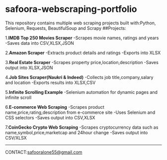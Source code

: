 # safoora-webscraping-portfolio
This repository contains multiple web scraping projects built with:Python, Selenium, Requests, BeautifulSoup and Scrapy
##Projects:

1.**IMDB Top 250 Movies Scraper**
-Scrapes movie names, ratings and years
-Saves data into CSV,XLSX,JSON 

2.**Amazon Scraper**
-Extracts product details and ratings
-Exports into XLSX

3.**Real Estate Scraper**
-Scrapes property price,location,description
-Saves output into XLSX,JSON

4.**Job Sites Scraper(Naukri & Indeed)**
-Collects job title,company,salary and location
-Exports results into XLSX,CSV

5.**Infinite Scrolling Example**
-Selenium automation for dynamic pages and infinite scroll

6.**E-commerce Web Scraping**
-Scrapes product name,price,rating,description from e-commerce site
-Uses Selenium and CSS selectors
-Saves output into CSV,XLSX

7.**CoinGecko Crypto Web Scraping**
-Scrapes cryptocurrency data such as name,symbol,price,marketcap and 24hour change
-Saves output into CSV/XLSX 

-----
CONTACT:safooralone55@gmail.com





